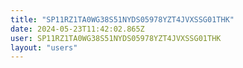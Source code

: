 ```yaml
---
title: "SP11RZ1TA0WG38S51NYDS05978YZT4JVXSSG01THK"
date: 2024-05-23T11:42:02.865Z
user: SP11RZ1TA0WG38S51NYDS05978YZT4JVXSSG01THK
layout: "users"
---
```

    